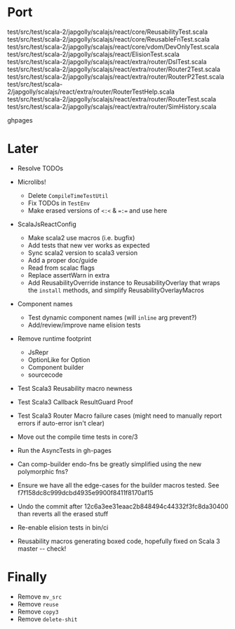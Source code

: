 Port
====

test/src/test/scala-2/japgolly/scalajs/react/core/ReusabilityTest.scala
test/src/test/scala-2/japgolly/scalajs/react/core/ReusableFnTest.scala
test/src/test/scala-2/japgolly/scalajs/react/core/vdom/DevOnlyTest.scala
test/src/test/scala-2/japgolly/scalajs/react/ElisionTest.scala
test/src/test/scala-2/japgolly/scalajs/react/extra/router/DslTest.scala
test/src/test/scala-2/japgolly/scalajs/react/extra/router/Router2Test.scala
test/src/test/scala-2/japgolly/scalajs/react/extra/router/RouterP2Test.scala
test/src/test/scala-2/japgolly/scalajs/react/extra/router/RouterTestHelp.scala
test/src/test/scala-2/japgolly/scalajs/react/extra/router/RouterTest.scala
test/src/test/scala-2/japgolly/scalajs/react/extra/router/SimHistory.scala

ghpages


Later
=====

* Resolve TODOs

* Microlibs!
  * Delete `CompileTimeTestUtil`
  * Fix TODOs in `TestEnv`
  * Make erased versions of `<:<` & `=:=` and use here

* ScalaJsReactConfig
  * Make scala2 use macros (i.e. bugfix)
  * Add tests that new ver works as expected
  * Sync scala2 version to scala3 version
  * Add a proper doc/guide
  * Read from scalac flags
  * Replace assertWarn in extra
  * Add ReusabilityOverride instance to ReusabilityOverlay that wraps the `install` methods, and simplify ReusabilityOverlayMacros

* Component names
  * Test dynamic component names (will `inline` arg prevent?)
  * Add/review/improve name elision tests

* Remove runtime footprint
  * JsRepr
  * OptionLike for Option
  * Component builder
  * sourcecode

* Test Scala3 Reusability macro newness
* Test Scala3 Callback ResultGuard Proof
* Test Scala3 Router Macro failure cases (might need to manually report errors if auto-error isn't clear)
* Move out the compile time tests in core/3
* Run the AsyncTests in gh-pages

* Can comp-builder endo-fns be greatly simplified using the new polymorphic fns?

* Ensure we have all the edge-cases for the builder macros tested.
  See f7f158dc8c999dcbd4935e9900f8411f8170af15

* Undo the commit after 12c6a3ee31eaac2b848494c44332f3fc8da30400
  than reverts all the erased stuff

* Re-enable elision tests in bin/ci

* Reusability macros generating boxed code, hopefully fixed on Scala 3 master -- check!

Finally
=======
* Remove `mv_src`
* Remove `reuse`
* Remove `copy3`
* Remove `delete-shit`
